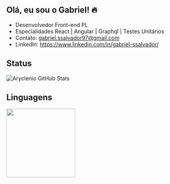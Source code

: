 ## Olá, eu sou o Gabriel! 🔥

- Desenvolvedor Front-end PL
- Especialidades React | Angular | Graphql | Testes Unitários
- Contato: gabriel.ssalvador97@gmail.com
- LinkedIn: https://www.linkedin.com/in/gabriel-ssalvador/

## Status

![Aryclenio GitHub Stats](https://github-readme-stats.vercel.app/api?username=gabrielss97&show_icons=true)

## Linguagens

<div>
  <a href="https://github.com/gabrielss97"></a>
  <img
    height="180em"
    src="https://github-readme-stats.vercel.app/api/top-langs/?username=gabrielss97&layout=compact&langs_count=7&theme=merko"
  />
</div>
